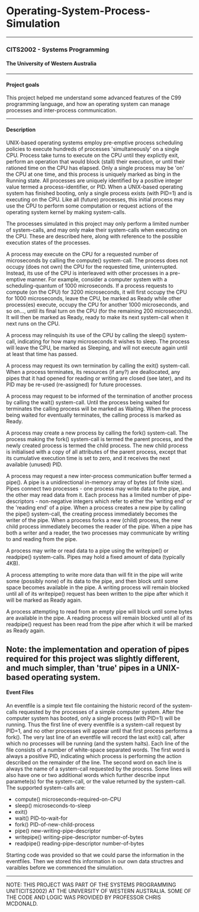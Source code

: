 # Operating-System-Process-Simulation
---
### CITS2002 - Systems Programming
#### The University of Western Australia

---
#### Project goals
This project helped me understand some advanced features of the C99 programming language, and how an operating system can manage processes and inter-process communication.

---
#### Description
UNIX-based operating systems employ pre-emptive process scheduling policies to execute hundreds of processes 'simultaneously' on a single CPU. Process take turns to execute on the CPU until they explictly exit, perform an operation that would block (stall) their execution, or until their rationed time on the CPU has elapsed. Only a single process may be 'on' the CPU at one time, and this process is uniquely marked as bing in the Running state. All processes are uniquely identified by a positive integer value termed a process-identifier, or PID. When a UNIX-based operating system has finished booting, only a single process exists (with PID=1) and is executing on the CPU. Like all (future) processes, this initial process may use the CPU to perform some computation or request actions of the operating system kernel by making system-calls.

The processes simulated in this project may only perform a limited number of system-calls, and may only make their system-calls when executing on the CPU. These are described here, along with reference to the possible execution states of the processes.

A process may execute on the CPU for a requested number of microseconds by calling the compute() system-call. The process does not occupy (does not own) the CPU for the requested time, uninterrupted. Instead, its use of the CPU is interleaved with other processes in a pre-emptive manner. For example, consider a computer system with a scheduling-quantum of 1000 microseconds. If a process requests to compute (on the CPU) for 3200 microseconds, it will first occupy the CPU for 1000 microseconds, leave the CPU, be marked as Ready while other process(es) execute, occupy the CPU for another 1000 microseconds, and so on..., until its final turn on the CPU (for the remaining 200 microseconds). It will then be marked as Ready, ready to make its next system-call when it next runs on the CPU.

A process may relinquish its use of the CPU by calling the sleep() system-call, indicating for how many microseconds it wishes to sleep. The process will leave the CPU, be marked as Sleeping, and will not execute again until at least that time has passed.

A process may request its own termination by calling the exit() system-call. When a process terminates, its resources (if any?) are deallocated, any pipes that it had opened for reading or writing are closed (see later), and its PID may be re-used (re-assigned) for future processes.

A process may request to be informed of the termination of another process by calling the wait() system-call. Until the process being waited for terminates the calling process will be marked as Waiting. When the process being waited for eventually terminates, the calling process is marked as Ready.

A process may create a new process by calling the fork() system-call. The process making the fork() system-call is termed the parent process, and the newly created process is termed the child process. The new child process is initialised with a copy of all attributes of the parent process, except that its cumulative execution time is set to zero, and it receives the next available (unused) PID.

A process may request a new inter-process communication buffer termed a pipe(). A pipe is a unidirectional in-memory array of bytes (of finite size). Pipes connect two processes - one process may write data to the pipe, and the other may read data from it. Each process has a limited number of pipe-descriptors - non-negative integers which refer to either the 'writing end' or the 'reading end' of a pipe. When a process creates a new pipe by calling the pipe() system-call, the creating process immediately becomes the writer of the pipe. When a process forks a new (child) process, the new child process immediately becomes the reader of the pipe. When a pipe has both a writer and a reader, the two processes may communicate by writing to and reading from the pipe.

A process may write or read data to a pipe using the writepipe() or readpipe() system-calls. Pipes may hold a fixed amount of data (typically 4KB).

A process attempting to write more data than will fit in the pipe will write some (possibly none) of its data to the pipe, and then block until some space becomes available in the pipe. A writing process will remain blocked until all of its writepipe() request has been written to the pipe after which it will be marked as Ready again.

A process attempting to read from an empty pipe will block until some bytes are available in the pipe. A reading process will remain blocked until all of its readpipe() request has been read from the pipe after which it will be marked as Ready again.

Note: the implementation and operation of pipes required for this project was slightly different, and much simpler, than 'true' pipes in a UNIX-based operating system.
---
#### Event Files
An eventfile is a simple text file containing the historic record of the system-calls requested by the processes of a simple computer system. After the computer system has booted, only a single process (with PID=1) will be running. Thus the first line of every eventfile is a system-call request by PID=1, and no other processes will appear until that first process performs a fork(). The very last line of an eventfile will record the last exit() call, after which no processes will be running (and the system halts). Each line of the file consists of a number of white-space separated words. The first word is always a positive PID, indicating which process is performing the action described on the remainder of the line. The second word on each line is always the name of a system-call requested by the process. Some lines will also have one or two additional words which further describe input paramete(s) for the system-call, or the value returned by the system-call. The supported system-calls are:

  - compute() microseconds-required-on-CPU
  - sleep() microseconds-to-sleep
  - exit()
  - wait() PID-to-wait-for
  - fork() PID-of-new-child-process
  - pipe() new-writing-pipe-descriptor
  - writepipe() writing-pipe-descriptor number-of-bytes
  - readpipe() reading-pipe-descriptor number-of-bytes

Starting code was provided so that we could parse the information in the eventfiles. Then we stored this information in our own data structres and varaibles before we commenced the simulation.

---
NOTE: THIS PROJECT WAS PART OF THE SYSTEMS PROGRAMMING UNIT(CITS2002) AT THE UNIVERSITY OF WESTERN AUSTRALIA. SOME OF THE CODE AND LOGIC WAS PROVIDED BY PROFESSOR CHRIS MCDONALD. 
